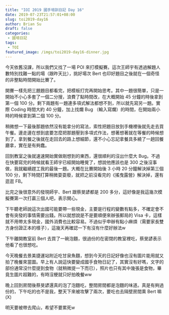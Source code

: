 ```yaml
---
title: "IOI 2019 國手培訓日記 Day 16"
date: 2019-07-23T21:57:01+08:00
slug: toi2019-day16
author: Brian Su
draft: false
categories:
 - 國培日記
tags:
 - TOI
featured_image: /imgs/toi2019-day16-dinner.jpg
---
```


今天依舊沒課，所以我們又找了一場 POI 來打模擬賽。這次王師宇有透過解題人數特別找難一點的場（跟昨天比），挑好場次 Bert 也印好題目之後就在一個奇怪的非整點時間開始比賽了。

開賽一樣先把三題題目都看完，把模板打完再開始思考。其中一題很簡單，只是一開始不小心多套了一個二分搜，浪費了點時間改，在大概開始 45 分鐘的時後拿到第一個 100 分。剩下兩題有一題連多項式解法都想不到，所以就先寫另一題。實際 Coding 時間大約 40 分鐘，加上找爛 Bug （輸入寫爛）的時間，在開始兩小時的時候拿到第二個 100 分。

稍微想一下最後那題依然沒有能拿分的寫法，索性把題目放到手機裡後就先走去買午餐。邊走邊在想到底要怎麼把那題壓到多項式作法，想著想著就在等餐的時候想到了。拿到餐之後就在走回去的路上想細節，還不小心忘記拿餐具多繞了一趟回餐廳拿，實在是有夠蠢。

回到教室之後就速速開始實做剛想到的東西，還很順利的沒出什麼大 Bug。不過在快要寫完的時候就看王師宇已經開始睡覺了，想說他應該也是 300 之後沒事做，我就繼續趕工我的最後一題。大概在比賽開始後 3 小時 20 分鐘解決掉第三個 100 分，剩下時間打算稍微耍耍廢，就把之前沒看完的《搖曳露營》解決掉，還有逛逛 FB。

比完之後很意外的發現師宇、Bert 跟蔡旻諺都是 200 多分，這好像是我這幾次模擬賽第一次打贏三個人吧，表示開心。

下午聽老師說這次出國可能要帶一些現金，主要是行程的變數有點多，不確定會不會有突發的事情需要出錢。所以就想說是不是要順便來辦張郵局的 Visa 卡，這樣就不用帶太多現金，國外消費也比較容易。不過似乎申辦有點小麻煩（需要家長雙方身份證正本的樣子），這幾天再確認一下有沒有什麼好辦法w

下午離開教室前 Bert 去買了一碗泡麵，很過份的在密閉的教室裡吃，蔡旻諺表示他看了也很想吃。

今天晚餐去景美捷運站附近吃甘泉魚麵，想到今天的日記好像也沒有圖片能用就又拍了晚餐來當圖。早上有人說這快要變成國手食物日記了，其實沒有好嗎，文字的部份通常沒什麼提到食物（就稍微提一下而已），照片也只有其中幾張是食物，畢竟生圖片超難的，有時沒梗就只好拍晚餐ww

晚上回到房間後蔡旻諺還真的泡了泡麵吃，整間房間都是泡麵的味道。真是有夠過份的，下午吃的也不是我，整天下來被攻擊了兩次，要吃也去隔壁房間熏 Bert 嘛 (X)

明天要被帶去爬山，希望不要累死w
